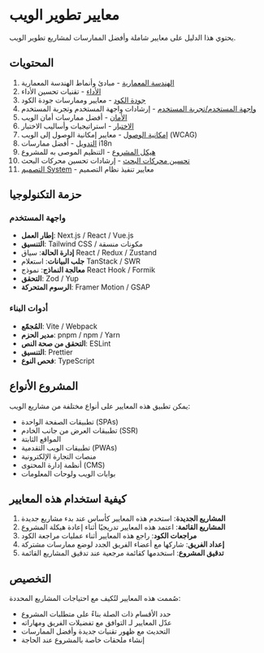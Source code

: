# معايير تطوير الويب

يحتوي هذا الدليل على معايير شاملة وأفضل الممارسات لمشاريع تطوير الويب.

## المحتويات

1. [الهندسة المعمارية](architecture.md) - مبادئ وأنماط الهندسة المعمارية
2. [الأداء](performance.md) - تقنيات تحسين الأداء
3. [جودة الكود](code-quality.md) - معايير وممارسات جودة الكود
4. [واجهة المستخدم/تجربة المستخدم](ui-ux.md) - إرشادات واجهة المستخدم وتجربة المستخدم
5. [الأمان](security.md) - أفضل ممارسات أمان الويب
6. [الاختبار](testing.md) - استراتيجيات وأساليب الاختبار
7. [إمكانية الوصول](accessibility.md) - معايير إمكانية الوصول إلى الويب (WCAG)
8. [التدويل](internationalization.md) - أفضل ممارسات i18n
9. [هيكل المشروع](project-structure.md) - التنظيم الموصى به للمشروع
10. [تحسين محركات البحث](seo.md) - إرشادات تحسين محركات البحث
11. [التصميم System](design-system.md) - معايير تنفيذ نظام التصميم

## حزمة التكنولوجيا

### واجهة المستخدم
- **إطار العمل**: Next.js / React / Vue.js
- **التنسيق**: Tailwind CSS / مكونات منسقة
- **إدارة الحالة**: سياق React / Redux / Zustand
- **جلب البيانات**: استعلام TanStack / SWR
- **معالجة النماذج**: نموذج React Hook / Formik
- **التحقق**: Zod / Yup
- **الرسوم المتحركة**: Framer Motion / GSAP

### أدوات البناء
- **المُجمّع**: Vite / Webpack
- **مدير الحزم**: pnpm / npm / Yarn
- **التحقق من صحة النص**: ESLint
- **التنسيق**: Prettier
- **فحص النوع**: TypeScript

## المشروع الأنواع

يمكن تطبيق هذه المعايير على أنواع مختلفة من مشاريع الويب:

- تطبيقات الصفحة الواحدة (SPAs)
- تطبيقات العرض من جانب الخادم (SSR)
- المواقع الثابتة
- تطبيقات الويب التقدمية (PWAs)
- منصات التجارة الإلكترونية
- أنظمة إدارة المحتوى (CMS)
- بوابات الويب ولوحات المعلومات

## كيفية استخدام هذه المعايير

1. **المشاريع الجديدة**: استخدم هذه المعايير كأساس عند بدء مشاريع جديدة
2. **المشاريع القائمة**: اعتمد هذه المعايير تدريجيًا أثناء إعادة هيكلة المشروع
3. **مراجعات الكود**: راجع هذه المعايير أثناء عمليات مراجعة الكود
4. **إعداد الفريق**: شاركها مع أعضاء الفريق الجدد لوضع ممارسات مشتركة
5. **تدقيق المشروع**: استخدمها كقائمة مرجعية عند تدقيق المشاريع القائمة

## التخصيص

صُممت هذه المعايير لتُكيف مع احتياجات المشاريع المحددة:

- حدد الأقسام ذات الصلة بناءً على متطلبات المشروع
- عدّل المعايير لـ التوافق مع تفضيلات الفريق ومهاراته
- التحديث مع ظهور تقنيات جديدة وأفضل الممارسات
- إنشاء ملحقات خاصة بالمشروع عند الحاجة
